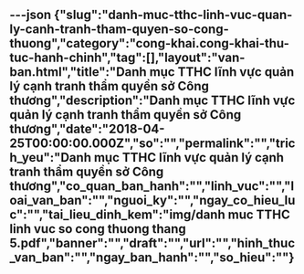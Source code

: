 ---json
{"slug":"danh-muc-tthc-linh-vuc-quan-ly-canh-tranh-tham-quyen-so-cong-thuong","category":"cong-khai.cong-khai-thu-tuc-hanh-chinh","tag":[],"layout":"van-ban.html","title":"Danh mục TTHC lĩnh vực quản lý cạnh tranh thẩm quyền sở Công thương","description":"Danh mục TTHC lĩnh vực quản lý cạnh tranh thẩm quyền sở Công thương","date":"2018-04-25T00:00:00.000Z","so":"","permalink":"","trich_yeu":"Danh mục TTHC lĩnh vực quản lý cạnh tranh thẩm quyền sở Công thương","co_quan_ban_hanh":"","linh_vuc":"","loai_van_ban":"","nguoi_ky":"","ngay_co_hieu_luc":"","tai_lieu_dinh_kem":"img/danh muc TTHC linh vuc so cong thuong thang 5.pdf","banner":"","draft":"","url":"","hinh_thuc_van_ban":"","ngay_ban_hanh":"","so_hieu":""}
---
